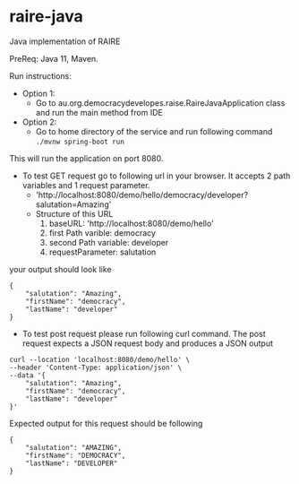 # raire-java
Java implementation of RAIRE

PreReq: Java 11, Maven.

Run instructions:
- Option 1: 
  - Go to au.org.democracydevelopes.raise.RaireJavaApplication class and run the main method from IDE
- Option 2:
  - Go to home directory of the service and run following command
     `./mvnw spring-boot run`

This will run the application on port 8080.

- To test GET request go to following url in your browser. It accepts 2 path variables and 1 request parameter.
    - 'http://localhost:8080/demo/hello/democracy/developer?salutation=Amazing'
    - Structure of this URL
      1. baseURL:  'http://localhost:8080/demo/hello'
      2. first Path varible: democracy
      3. second Path variable: developer
      4. requestParameter: salutation

your output should look like 
```
{
    "salutation": "Amazing",
    "firstName": "democracy",
    "lastName": "developer"
}
```

- To test post request please run following curl command. The post request expects a JSON request body and produces a JSON output
```
curl --location 'localhost:8080/demo/hello' \
--header 'Content-Type: application/json' \
--data '{
    "salutation": "Amazing",
    "firstName": "democracy",
    "lastName": "developer"
}'
```
Expected output for this request should be following
```
{
    "salutation": "AMAZING",
    "firstName": "DEMOCRACY",
    "lastName": "DEVELOPER"
}
```